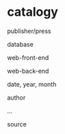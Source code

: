 # catalogy

publisher/press

database

web-front-end

web-back-end

date, year, month

author

...

source

